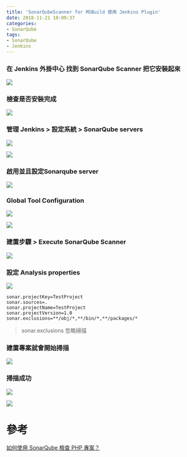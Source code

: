 ```yaml
---
title: 'SonarQubeScanner for MSBuild 使用 Jenkins Plugin'
date: 2018-11-21 10:09:37
categories:
- SonarQube
tags:
- SonarQube
- Jenkins
---
```


### 在 Jenkins 外掛中心 找到 SonarQube Scanner 把它安裝起來
![](https://i.imgur.com/MGOpSwT.png)

### 檢查是否安裝完成
![](https://i.imgur.com/VOpA38L.png)

### 管理 Jenkins > 設定系統 > SonarQube servers

![](https://i.imgur.com/W69D8aY.png)

![](https://i.imgur.com/djQB5ye.png)

### 啟用並且設定Sonarqube server
![](https://i.imgur.com/j0Gj3jM.png)

### Global Tool Configuration
![](https://i.imgur.com/jKyGsJC.png)

![](https://i.imgur.com/iOBJvyD.png)

### 建置步驟 > Execute SonarQube Scanner

![](https://i.imgur.com/MwY3GQ3.png)

### 設定 Analysis properties
![](https://i.imgur.com/hCnYFjN.png)

```
sonar.projectKey=TestProject
sonar.sources=. 
sonar.projectName=TestProject
sonar.projectVersion=1.0 
sonar.exclusions=**/obj/*,**/bin/*,**/packages/*
```
> sonar.exclusions 忽略掃描

### 建置專案就會開始掃描

![](https://i.imgur.com/uNnnE9D.png)

### 掃描成功
![](https://i.imgur.com/h15iB8R.png)


![](https://i.imgur.com/TTqBhsQ.png)


# 參考

[如何使用 SonarQube 檢查 PHP 專案？](https://oomusou.io/sonarqube/php/)